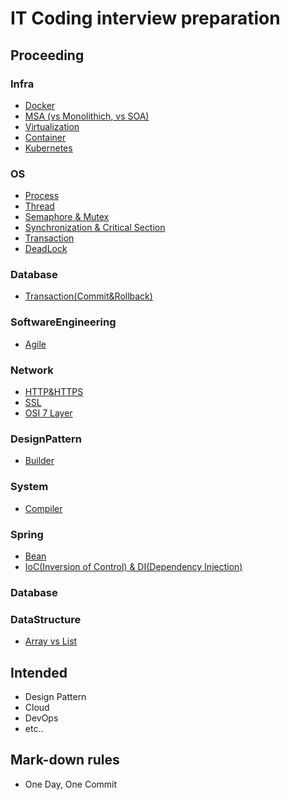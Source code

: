 # IT Coding interview preparation

## Proceeding
### Infra
- [Docker](/Infra/Docker.md)
- [MSA (vs Monolithich, vs SOA)](/Infra/msa.md)
- [Virtualization](Infra/Virtualization.md)
- [Container](/Infra/Container.md)
- [Kubernetes](/Infra/Kubernetes.md)

### OS
- [Process](/OS/Process.md)
- [Thread](/OS/Thread.md)
- [Semaphore & Mutex](/OS/Semaphore&Mutex.md)
- [Synchronization & Critical Section](/OS/Synchronization&CriticalSection.md)
- [Transaction](/OS/Transaction.md)
- [DeadLock](/OS/DeadLock.md)

### Database

- [Transaction(Commit&Rollback)](/Database/Commit&Rollback.md)
### SoftwareEngineering
- [Agile](/SoftwareEngineering/Agile.md)

### Network
- [HTTP&HTTPS](/Network/HTTP&HTTPS.md)
- [SSL](/Network/SSL.md)
- [OSI 7 Layer](/Network/OSI_7_Layer.md)

### DesignPattern
- [Builder](/DesignPattern/Builder.md)

### System
- [Compiler](/System/Compiler.md)

### Spring 
- [Bean](/Spring/Bean.md)
- [IoC(Inversion of Control) & DI(Dependency Injection)](/Spring/IoC&DI.md)

### Database

### DataStructure
- [Array vs List](/DataStructure/ArrayVSList.md)

## Intended
* Design Pattern
* Cloud
* DevOps
* etc..

## Mark-down rules

* One Day, One Commit
